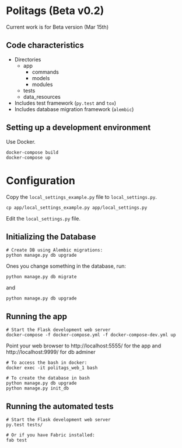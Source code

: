 # Politags (Beta v0.2)

Current work is for Beta version (Mar 15th)

## Code characteristics

* Directories
    * app
        * commands
        * models
        * modules
    * tests
    * data_resources
* Includes test framework (`py.test` and `tox`)
* Includes database migration framework (`alembic`)

## Setting up a development environment

Use Docker.

    docker-compose build
    docker-compose up

# Configuration

Copy the `local_settings_example.py` file to `local_settings.py`.

    cp app/local_settings_example.py app/local_settings.py

Edit the `local_settings.py` file.

## Initializing the Database

    # Create DB using Alembic migrations:
    python manage.py db upgrade
    
Ones you change something in the database, run:

    python manage.py db migrate
    
and

    python manage.py db upgrade

## Running the app

    # Start the Flask development web server
    docker-compose -f docker-compose.yml -f docker-compose-dev.yml up

Point your web browser to http://localhost:5555/ for the app
and http://localhost:9999/ for db adminer


    # To access the bash in docker:
    docker exec -it politags_web_1 bash
    
    # To create the database in bash
    python manage.py db upgrade
    python manage.py init_db


## Running the automated tests

    # Start the Flask development web server
    py.test tests/

    # Or if you have Fabric installed:
    fab test

